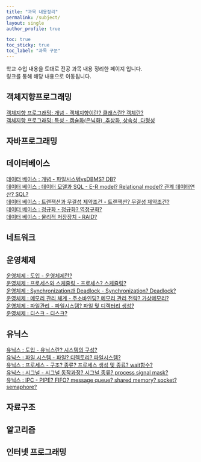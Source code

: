 ```yaml
---
title: "과목 내용정리"
permalink: /subject/
layout: single
author_profile: true

toc: true
toc_sticky: true
toc_label: "과목 구분"
---
```

학교 수업 내용을 토대로 전공 과목 내용 정리한 페이지 입니다.  
링크를 통해 해당 내용으로 이동됩니다.  


## 객체지향프로그래밍  
[객체지향 프로그래밍: 개념 - 객체지향이란? 클래스란? 객체란?](https://yuksangeun.github.io/subject/OOP1)  
[객체지향 프로그래밍: 특성 - 캡슐화(은닉화), 추상화, 상속성, 다형성](https://yuksangeun.github.io/subject/OOP2)  

## 자바프로그래밍  


## 데이터베이스  
[데이터 베이스 : 개념 - 파일시스템vsDBMS? DB?](https://yuksangeun.github.io/subject/Database1)  
[데이터 베이스 : 데이터 모델과 SQL - E-R model? Relational model? 관계 데이터연산? SQL?](https://yuksangeun.github.io/subject/Database2)  
[데이터 베이스 : 트랜잭션과 무결성 제약조건 - 트랜잭션? 무결성 제약조건?](https://yuksangeun.github.io/subject/Database3)  
[데이터 베이스 : 정규화 - 정규화? 역정규화?](https://yuksangeun.github.io/subject/Database4)  
[데이터 베이스 : 물리적 저장장치 - RAID?](https://yuksangeun.github.io/subject/Database5)  

## 네트워크  


## 운영체제 
[운영체제 : 도입 - 운영체제란?](https://yuksangeun.github.io/subject/OS1)  
[운영체제 : 프로세스와 스케쥴링 - 프로세스? 스케쥴링?](https://yuksangeun.github.io/subject/OS2)  
[운영체제 : Synchronization과 Deadlock - Synchronization? Deadlock?](https://yuksangeun.github.io/subject/OS3)  
[운영체제 : 메모리 관리 체계 - 주소바인딩? 메모리 관리 전략? 가상메모리?](https://yuksangeun.github.io/subject/OS4)  
[운영체제 : 파일관리 - 파일시스템? 파일 및 디렉터리 생성?](https://yuksangeun.github.io/subject/OS5)  
[운영체제 : 디스크 - 디스크?](https://yuksangeun.github.io/subject/OS6)  


## 유닉스  
[유닉스 : 도입 - 유닉스란? 시스템의 구성?](https://yuksangeun.github.io/subject/UNIX1)  
[유닉스 : 파일 시스템 - 파일? 디렉토리? 파일시스템?](https://yuksangeun.github.io/subject/UNIX2)  
[유닉스 : 프로세스 - 구조? 종류? 프로세스 생성 및 종료? wait함수?](https://yuksangeun.github.io/subject/UNIX3)  
[유닉스 : 시그널 - 시그널 동작과정? 시그널 종류? process signal mask?](https://yuksangeun.github.io/subject/UNIX4)  
[유닉스 : IPC - PIPE? FIFO? message queue? shared memory? socket? semaphore?](https://yuksangeun.github.io/subject/UNIX5)  

## 자료구조  


## 알고리즘  


## 인터넷 프로그래밍  

